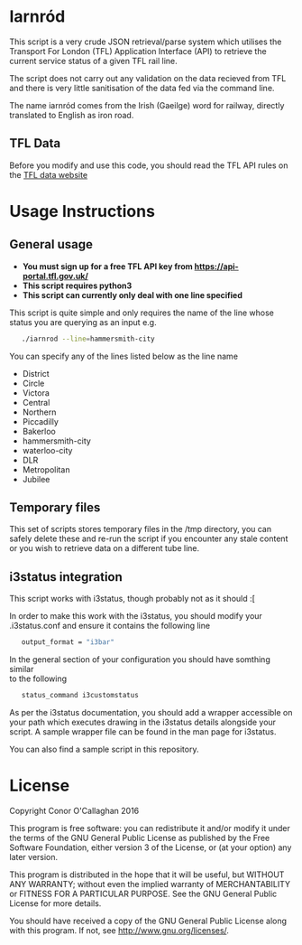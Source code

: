 # Iarnród

This script is a very crude JSON retrieval/parse system which utilises the 
Transport For London (TFL) Application Interface (API) to retrieve the current 
service status of a given TFL rail line. 

The script does not carry out any validation on the data recieved from TFL and
 there is very little sanitisation of the data fed via the command line.

The name iarnród comes from the Irish (Gaeilge) word for railway, directly 
translated to English as iron road. 

## TFL Data

Before you modify and use this code, you should read the TFL API rules on the
[TFL data website](https://tfl.gov.uk/info-for/open-data-users/)

# Usage Instructions

## General usage

  * **You must sign up for a free TFL API key from
      https://api-portal.tfl.gov.uk/**
  * **This script requires python3** 
  * **This script can currently only deal with one line specified**

This script is quite simple and only requires the name of the line whose status
you are querying as an input e.g. 
 
```bash
   ./iarnrod --line=hammersmith-city 
```

You can specify any of the lines listed below as the line name

 * District
 * Circle
 * Victora
 * Central
 * Northern
 * Piccadilly
 * Bakerloo
 * hammersmith-city
 * waterloo-city
 * DLR
 * Metropolitan
 * Jubilee

## Temporary files 

This set of scripts stores temporary files in the /tmp directory, you 
can safely delete these and re-run the script if you encounter any stale
content or you wish to retrieve data on a different tube line. 

## i3status integration

This script works with i3status, though probably not as it should :[

In order to make this work with the i3status, you should modify your 
.i3status.conf and ensure it contains the following line

```bash
   output_format = "i3bar"
```

In the general section of your configuration you should have somthing similar  
to the following

```bash
   status_command i3customstatus
```

As per the i3status documentation, you should add a wrapper accessible on your
 path which executes drawing in the i3status details alongside your script. 
A sample wrapper file can be found in the man page for i3status. 

You can also find a sample script in this repository. 

# License

Copyright Conor O'Callaghan 2016

This program is free software: you can redistribute it and/or modify
it under the terms of the GNU General Public License as published by
the Free Software Foundation, either version 3 of the License, or
(at your option) any later version.

This program is distributed in the hope that it will be useful,
but WITHOUT ANY WARRANTY; without even the implied warranty of
MERCHANTABILITY or FITNESS FOR A PARTICULAR PURPOSE.  See the
GNU General Public License for more details.

You should have received a copy of the GNU General Public License
along with this program.  If not, see <http://www.gnu.org/licenses/>.
